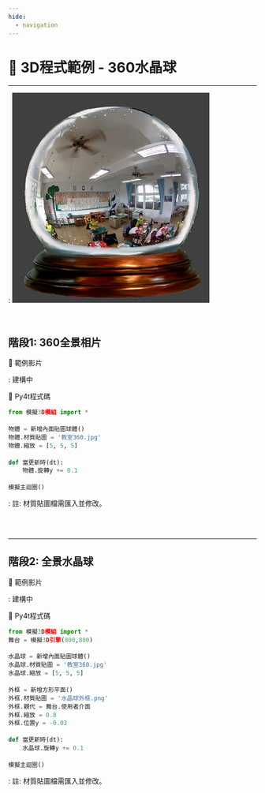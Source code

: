```yaml
---
hide:
  - navigation
---
```


# 🔰 3D程式範例 - 360水晶球

--------------

: ![水晶球](crystal_ball.jpg)

<br/>

## 階段1: 360全景相片

🎦 範例影片

: 建構中

📄 Py4t程式碼

```python
from 模擬3D模組 import *

物體 = 新增內面貼圖球體()
物體.材質貼圖 = '教室360.jpg'
物體.縮放 = [5, 5, 5]

def 當更新時(dt):
    物體.旋轉y += 0.1
    
模擬主迴圈()
```

: 註: 材質貼圖檔需匯入並修改。

<br/><br/>

----------------------------------

## 階段2: 全景水晶球

🎦 範例影片

: 建構中

📄 Py4t程式碼

```python
from 模擬3D模組 import *
舞台 = 模擬3D引擎(800,800)

水晶球 = 新增內面貼圖球體()
水晶球.材質貼圖 = '教室360.jpg'
水晶球.縮放 = [5, 5, 5]

外框 = 新增方形平面()
外框.材質貼圖 = '水晶球外框.png'
外框.親代 = 舞台.使用者介面
外框.縮放 = 0.8
外框.位置y = -0.03

def 當更新時(dt):
    水晶球.旋轉y += 0.1
    
模擬主迴圈()
```

: 註: 材質貼圖檔需匯入並修改。